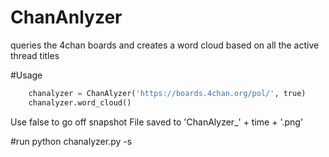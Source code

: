 # ChanAnlyzer
queries the 4chan boards and creates a word cloud based on all the active thread titles

#Usage
```python
    chanalyzer = ChanAlyzer('https://boards.4chan.org/pol/', true)
    chanalyzer.word_cloud()
```
Use false to go off snapshot
File saved to 'ChanAlyzer_' + time + '.png'

#run
python chanalyzer.py -s
